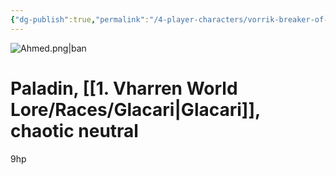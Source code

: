 ```yaml
---
{"dg-publish":true,"permalink":"/4-player-characters/vorrik-breaker-of-faith/"}
---
```


![Ahmed.png|ban](/img/user/z.%20Assets/Ahmed.png)

# Paladin, [[1. Vharren World Lore/Races/Glacari\|Glacari]], chaotic neutral



9hp